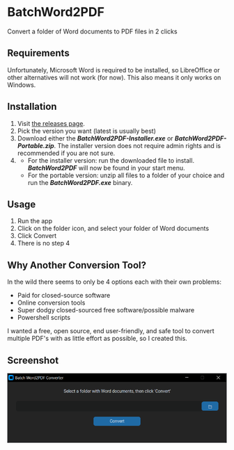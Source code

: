 # BatchWord2PDF

Convert a folder of Word documents to PDF files in 2 clicks

## Requirements

Unfortunately, Microsoft Word is required to be installed, so LibreOffice or other alternatives will not work (for now). This also means it only works on Windows.

## Installation

1. Visit [the releases page](https://github.com/steveharsant/BatchWord2PDF/releases).
2. Pick the version you want (latest is usually best)
3. Download either the ***BatchWord2PDF-Installer.exe*** or ***BatchWord2PDF-Portable.zip***. The installer version does not require admin rights and is recommended if you are not sure.
4. * For the installer version: run the downloaded file to install. ***BatchWord2PDF*** will now be found in your start menu.
   * For the portable version: unzip all files to a folder of your choice and run the ***BatchWord2PDF.exe*** binary.

## Usage

1. Run the app
2. Click on the folder icon, and select your folder of Word documents
3. Click Convert
4. There is no step 4

## Why Another Conversion Tool?

In the wild there seems to only be 4 options each with their own problems:

* Paid for closed-source software
* Online conversion tools
* Super dodgy closed-sourced free software/possible malware
* Powershell scripts

I wanted a free, open source, end user-friendly, and safe tool to convert multiple PDF's with as little effort as possible, so I created this.

## Screenshot

![Screenshot of the main gui window](https://raw.githubusercontent.com/steveharsant/BatchWord2PDF/main/screenshot.png)

